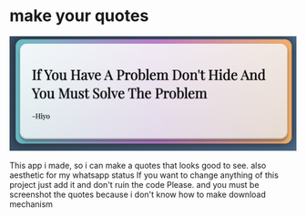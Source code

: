 # make your quotes

![Demo of this page](public/demo.png)

This app i made, so i can make a quotes that looks good to see. also aesthetic for my whatsapp status
If you want to change anything of this project just add it and don't ruin the code Please.
and you must be screenshot the quotes because i don't know how to make download mechanism
